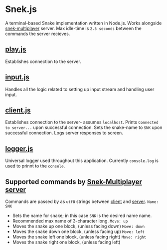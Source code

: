 # Snek.js
A terminal-based Snake implementation written in Node.js.
Works alongside [snek-multiplayer](https://github.com/lighthouse-labs/snek-multiplayer) server.
Max idle-time is `2.5 seconds` between the commands the server recieves.

## [play.js](play.js)
Establishes connection to the server.

## [input.js](input.js)
Handles all the logic related to setting up input stream and handling user input.


## [client.js](client.js)
Establishes connection to the server- assumes `localhost`.
Prints `Connected to server...` upon successful connection.
Sets the snake-name to `SNK` upon successful connection.
Logs server responses to screen.

## [logger.js](logger.js)
Universal logger used throughout this application. Currently `console.log` is used to prinnt to the `console`.

## Supported commands by [Snek-Multiplayer server](https://github.com/lighthouse-labs/snek-multiplayer)
Commands are passed by as `utf8` strings between [client]() and [server](https://github.com/lighthouse-labs/snek-multiplayer).
`Name: SNK`
  * Sets the name for snake; in this case `SNK` is the desired name name.
  * Recommended max name of 3-character long.
`Move: up`
  * Moves the snake up one block, (unless facing down)
`Move: down`
  * Moves the snake down one block, (unless facing up)
`Move: left`
  * Moves the snake left one block, (unless facing right)
`Move: right`
  * Moves the snake right one block, (unless facing left)
